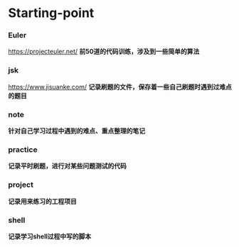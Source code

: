 # Starting-point

### Euler
https://projecteuler.net/ **前50道的代码训练，涉及到一些简单的算法**

### jsk
https://www.jisuanke.com/ **记录刷题的文件，保存着一些自己刷题时遇到过难点的题目**

### note
**针对自己学习过程中遇到的难点、重点整理的笔记**

### practice
**记录平时刷题，进行对某些问题测试的代码**

### project
**记录用来练习的工程项目**

### shell
**记录学习shell过程中写的脚本**

